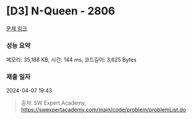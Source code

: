 # [D3] N-Queen - 2806 

[문제 링크](https://swexpertacademy.com/main/code/problem/problemDetail.do?contestProbId=AV7GKs06AU0DFAXB) 

### 성능 요약

메모리: 35,188 KB, 시간: 144 ms, 코드길이: 3,625 Bytes

### 제출 일자

2024-04-07 19:43



> 출처: SW Expert Academy, https://swexpertacademy.com/main/code/problem/problemList.do